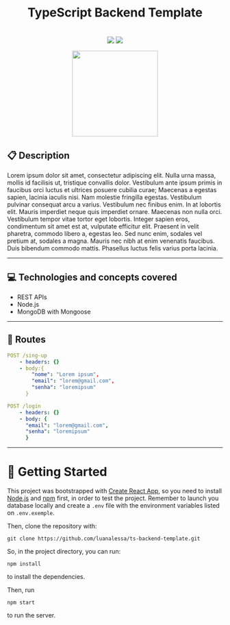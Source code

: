 # <p align = "center"> TypeScript Backend Template </p>



#
<p align = "center">
   <img src="https://img.shields.io/badge/author-luanalessa-4dae71?style=flat-square" />
   <img src="https://img.shields.io/github/languages/count/luanalessa/ts-backend-template?color=4dae71&style=flat-square" />
</p>

<p align="center">
   <img src="https://user-images.githubusercontent.com/72531277/179126346-e91e2f18-e287-406f-9f5c-d424339eef3f.png" width="200px"/>
</p>

##  :clipboard: Description

Lorem ipsum dolor sit amet, consectetur adipiscing elit. Nulla urna massa, mollis id facilisis ut, tristique convallis dolor. Vestibulum ante ipsum primis in faucibus orci luctus et ultrices posuere cubilia curae; Maecenas a egestas sapien, lacinia iaculis nisi. Nam molestie fringilla egestas. Vestibulum pulvinar consequat arcu a varius. Vestibulum nec finibus enim. In at lobortis elit. Mauris imperdiet neque quis imperdiet ornare. Maecenas non nulla orci. Vestibulum tempor vitae tortor eget lobortis. Integer sapien eros, condimentum sit amet est at, vulputate efficitur elit. Praesent in velit pharetra, commodo libero a, egestas leo. Sed nunc enim, sodales vel pretium at, sodales a magna. Mauris nec nibh at enim venenatis faucibus. Duis bibendum commodo mattis. Phasellus luctus felis varius porta lacinia.

***

## :computer:	 Technologies and concepts covered

- REST APIs
- Node.js
- MongoDB with Mongoose

***

## :rocket: Routes

```yml
POST /sing-up
    - headers: {}
    - body:{
        "nome": "Lorem ipsum",
        "email": "lorem@gmail.com",
        "senha": "loremipsum"
      }
```
    
```yml 
POST /login
    - headers: {}
    - body: {
      "email": "lorem@gmail.com",
      "senha": "loremipsum"
      }
```
***

# 🏁 Getting Started 

This project was bootstrapped with [Create React App](https://github.com/facebook/create-react-app), so you need to install [Node.js](https://nodejs.org/en/download/) and [npm](https://www.npmjs.com/) first, in order to test the project. Remember to launch you database locally and create a `.env` file with the environment variables listed on `.env.exemple`.

Then, clone the repository with:

```
git clone https://github.com/luanalessa/ts-backend-template.git
```

So, in the project directory, you can run:

```
npm install
```
to install the dependencies.

Then, run

```
npm start
```

to run the server.
